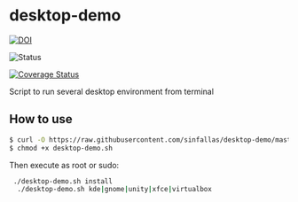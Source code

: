 desktop-demo
============

[![DOI](https://zenodo.org/badge/4102/sinfallas/desktop-demo.svg)](https://zenodo.org/badge/latestdoi/4102/sinfallas/desktop-demo)

![Status](https://api.travis-ci.org/sinfallas/desktop-demo.svg) 

[![Coverage Status](https://coveralls.io/repos/sinfallas/desktop-demo/badge.svg?branch=master&service=github)](https://coveralls.io/github/sinfallas/desktop-demo?branch=master)

Script to run several desktop environment from terminal

## How to use

```bash
$ curl -O https://raw.githubusercontent.com/sinfallas/desktop-demo/master/desktop-demo.sh
$ chmod +x desktop-demo.sh
```
Then execute as root or sudo:

```bash
 ./desktop-demo.sh install
  ./desktop-demo.sh kde|gnome|unity|xfce|virtualbox
